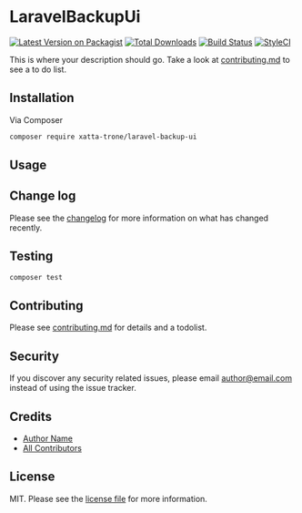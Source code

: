 # LaravelBackupUi

[![Latest Version on Packagist][ico-version]][link-packagist]
[![Total Downloads][ico-downloads]][link-downloads]
[![Build Status][ico-travis]][link-travis]
[![StyleCI][ico-styleci]][link-styleci]

This is where your description should go. Take a look at [contributing.md](contributing.md) to see a to do list.

## Installation

Via Composer

```bash
composer require xatta-trone/laravel-backup-ui
```

## Usage

## Change log

Please see the [changelog](changelog.md) for more information on what has changed recently.

## Testing

```bash
composer test
```

## Contributing

Please see [contributing.md](contributing.md) for details and a todolist.

## Security

If you discover any security related issues, please email author@email.com instead of using the issue tracker.

## Credits

- [Author Name][link-author]
- [All Contributors][link-contributors]

## License

MIT. Please see the [license file](license.md) for more information.

[ico-version]: https://img.shields.io/packagist/v/xatta-trone/laravel-backup-ui.svg?style=flat-square
[ico-downloads]: https://img.shields.io/packagist/dt/xatta-trone/laravel-backup-ui.svg?style=flat-square
[ico-travis]: https://img.shields.io/travis/xatta-trone/laravel-backup-ui/master.svg?style=flat-square
[ico-styleci]: https://styleci.io/repos/12345678/shield

[link-packagist]: https://packagist.org/packages/xatta-trone/laravel-backup-ui
[link-downloads]: https://packagist.org/packages/xatta-trone/laravel-backup-ui
[link-travis]: https://travis-ci.org/xatta-trone/laravel-backup-ui
[link-styleci]: https://styleci.io/repos/12345678
[link-author]: https://github.com/xatta-trone
[link-contributors]: ../../contributors
